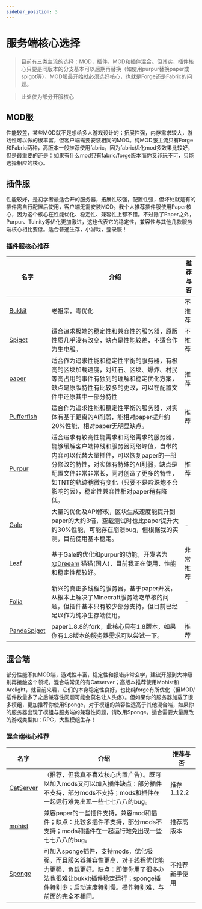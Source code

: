 ```yaml
---
sidebar_position: 3
---
```


# 服务端核心选择

> 目前有三类主流的选择：MOD，插件，MOD和插件混合。但其实，插件核心只要是同版本的分支基本可以后期再替换（如使用purpur替换paper或spigot等），MOD服最开始就必须选好核心，也就是Forge还是Fabric的问题。

> 此处仅为部分开服核心

## MOD服
性能较差，某些MOD就不是想给多人游戏设计的；拓展性强，内存需求较大，游戏性可以做的很丰富，但客户端需要安装相同的MOD。纯MOD服主流只有Forge和Fabric两种，高版本一般推荐使用fabric，因为fabric优化mod多效果比较好，但是最重要的还是：如果有什么mod只有fabric/forge版本而你又非玩不可，只能选择相应的核心。

## 插件服
性能较好，是初学者最适合开的服务器，拓展性较强，配置性强，但坏处就是有的插件需自行配置后使用，客户端无需安装MOD。我个人推荐插件服使用Paper核心，因为这个核心在性能优化、稳定性、兼容性上都不错。不过除了Paper之外，Purpur、Tuinity等优化更加激进，这也代表它的稳定性，兼容性与其他几款服务端核心相比要低。适合普通生存，小游戏，登录服！

### 插件服核心推荐

| 名字 | 介绍 | 推荐与否 |
| --- | ----------- | --- |
| [Bukkit](https://www.getbukkit.org/download/craftbukkit) | 老祖宗，零优化 | 不推荐 |
| [Spigot](https://www.getbukkit.org/download/spigot) | 适合追求极端的稳定性和兼容性的服务器，原版性质几乎没有改变，缺点是性能较差，不适合作为生电服。 | 不推荐 |
| [paper](https://papermc.io/) | 适合作为追求性能和稳定性平衡的服务器，有极高的区块加载速度，对红石、区块、爆炸、村民等高占用的事件有独到的理解和稳定优化方案，缺点是原版特性有比较多的更改，可以在配置文件中还原其中一部分特性 | 推荐 |
| [Pufferfish](https://pufferfish.host/downloads) | 适合作为追求性能和稳定性平衡的服务器，对实体有基于距离的AI削弱，能相对paper提升约20%性能，相对paper无明显缺点。 | 推荐 |
| [Purpur](https://purpurmc.org/) | 适合追求有较高性能需求和网络需求的服务器，能够缓解客户端掉线和服务器网络峰值，自带的内容可以代替大量插件，可以恢复paper的一部分修改的特性，对实体有特殊的AI削弱，缺点是配置文件非常非常长，同时创造了更多的特性，如TNT的轨迹稍微有变化（只要不是珍珠炮不会影响的罢），稳定性兼容性相对paper稍有降低。 | 推荐 |
| [Gale](https://github.com/GaleMC/Gale) | 大量的优化及API修改，区块生成速度能提升到paper的大约3倍，空载测试时也比paper提升大约30%性能，可能存在崩溃bug，但根据我的实测，目前使用基本稳定。 | - |
| [Leaf](https://github.com/Winds-Studio/Leaf) | 基于Gale的优化和purpur的功能，开发者为[@Dreeam](https://github.com/Dreeam-qwq) 猫猫(国人)，目前我正在使用，性能和稳定性都较好。 | 非常推荐 |
| [Folia](https://papermc.io/software/folia) | 新兴的真正多线程的服务器，基于paper开发，从根本上解决了Minecraft服务端吃单核的问题，但插件基本只有较少部分支持，但目前已经足以作为纯净生存端使用。 | - |
| [PandaSpigot](https://github.com/hpfxd/PandaSpigot) | paper1.8.8的fork，此核心只有1.8版本，如果你有1.8版本的服务器需求可以尝试一下。 | 推荐 |


## 混合端
部分性能不如MOD端，游戏性丰富，稳定性和报错非常玄学，建议开服到大神级别再接触这个领域。混合端常见的有Catserver；高版本推荐使用Mohist和Arclight，就目前来看，它们的本身稳定性良好，也比纯forge有所优化（但MOD/插件数量多了之后兼容性问题可能会莫名让人头疼）。但如果你的服务器加载了很多模组，更加推荐你使用Sponge，对于模组的兼容性远高于其他混合端，如果你的服务器出现了模组与服务端的兼容性问题，请改用Sponge。适合需要大量魔改的游戏类型如：RPG，大型模组生存！

### 混合端核心推荐

| 名字 | 介绍 | 推荐与否 |
| --- | ----------- | --- |
| [CatServer](https://catmc.org/) | （推荐，但我真不喜欢核心内置广告）。既可以加入mods又可以加入插件缺点：部分插件不支持，部分mods不支持；mods和插件在一起运行难免出现一些七七八八的bug。 | 推荐1.12.2 |
| [mohist](https://mohistmc.com/software/mohist) | 兼容paper的一些插件支持，兼容mod和插件；缺点：比较多插件不支持，部分mods不支持；mods和插件在一起运行难免出现一些七七八八的bug。 | 推荐高版本 |
| [Sponge](https://spongepowered.org/]Sponge) | 可加入sponge插件，支持mods，优化极强，而且服务器兼容性更高，对于线程优化能力更强，负载更好。缺点：即使你用了很多办法也很难让bukkit插件稳定运行；sponge插件特别少；启动速度特别慢。操作特别难，与前面的完全不相同。 | 不推荐新手使用 |
